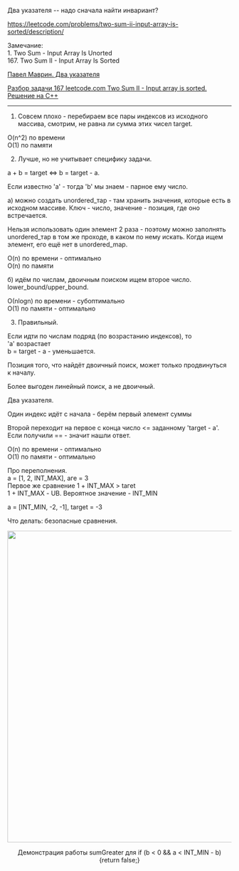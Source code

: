 Два указателя -- надо сначала найти инвариант?

https://leetcode.com/problems/two-sum-ii-input-array-is-sorted/description/

Замечание:  
        1. Two Sum  - Input Array Is Unorted  
        167. Two Sum II - Input Array Is Sorted

[Павел Маврин. Два указателя](https://vk.com/wall-194505932_266)

[Разбор задачи 167 leetcode.com Two Sum II - Input array is sorted. Решение на C++](https://www.youtube.com/watch?v=xj6YMf4IOks)

____

1. Совсем плохо - перебираем все пары индексов из исходного массива, смотрим, не равна ли сумма этих чисел target.

O(n^2) по времени   
O(1) по памяти

2. Лучше, но не учитывает специфику задачи. 

а + b = target <=> b = target - а.


Если известно 'а' - тогда 'b' мы знаем - парное ему число.

а) можно создать unordered_тар - там хранить значения, которые есть в исходном массиве. Ключ - число, значение - позиция, где оно встречается.

Нельзя использовать один элемент 2 раза - поэтому можно заполнять unordered_тар в том же проходе, в каком по нему искать. Когда ищем элемент, его ещё нет в unordered_mар.

O(n) по времени - оптимально  
O(n) по памяти

б) идём по числам, двоичным поиском ищем второе число.  
lowеr_bound/upper_bound.

О(nlogn) по времени - субоптимально  
O(1) по памяти - оптимально

3. Правильный.

Если идти по числам подряд (по возрастанию индексов), 
то  
'а' возрастает  
b = target - а - уменьшается.

Позиция того, что найдёт двоичный поиск, может только продвинуться к началу.

Более выгоден линейный поиск, а не двоичный. 

Два указателя.

Один индекс идёт с начала - берём первый элемент суммы

Второй переходит на первое с конца число <= заданному 'target - а'. Если получили == - значит нашли ответ.

O(n) по времени - оптимально  
O(1) по памяти - оптимально


Про переполнения.  
а = [1, 2, INT_МАХ], аге = 3  
Первое же сравнение 1 + INT_МАХ > tагеt  
1 + INT_МАХ - UB. Вероятное значение - INT_MIN  

а = [INT_MIN, -2, -1], target = -3

Что делать: безопасные сравнения.
    
<img src="https://github.com/SkosMartren/useful-materials/blob/main/for_167_leetcode_1.png" width="1500" height="700"/>

<p align="center"> Демонстрация работы sumGreater для if (b < 0 && a < INT_MIN - b) {return false;} </p>
